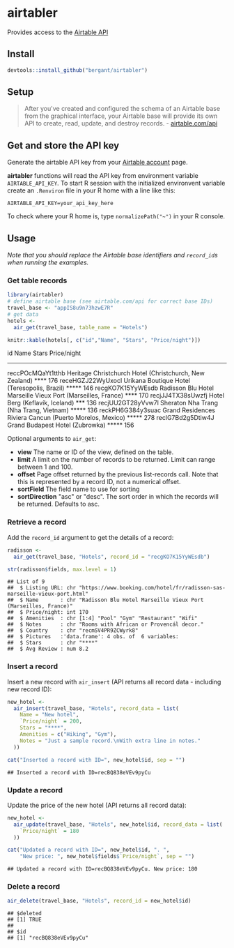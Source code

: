 # airtabler
Provides access to the [Airtable API](http://airtable.com/api)



## Install


```r
devtools::install_github("bergant/airtabler")
```

## Setup
> After you've created and configured the schema of an Airtable base from the
graphical interface, your Airtable base will provide its own API to create,
read, update, and destroy records. -  [airtable.com/api](http://airtable.com/api) 

## Get and store the API key
Generate the airtable API key from your [Airtable account](http://airtable.com/account) page.

__airtabler__ functions will read the API key from
  environment variable `AIRTABLE_API_KEY`. To start R session with the
  initialized environvent variable create an `.Renviron` file in your R home
  with a line like this:
  
`AIRTABLE_API_KEY=your_api_key_here`

To check where your R home is, type `normalizePath("~")` in your R console.

## Usage

_Note that you should replace the Airtable base identifiers and `record_id`s when running the examples._

### Get table records

```r
library(airtabler)
# define airtable base (see airtable.com/api for correct base IDs)
travel_base <- "appIS8u9n73hzwE7R"
# get data
hotels <- 
  air_get(travel_base, table_name = "Hotels")

knitr::kable(hotels[, c("id","Name", "Stars", "Price/night")])
```



id                  Name                                                           Stars    Price/night
------------------  -------------------------------------------------------------  ------  ------------
reccPOcMQaYt1tthb   Heritage Christchurch Hotel (Christchurch, New Zealand)        ****             176
receHGZJ22WyUxocl   Urikana Boutique Hotel (Teresopolis, Brazil)                   *****            146
recgKO7K15YyWEsdb   Radisson Blu Hotel Marseille Vieux Port (Marseilles, France)   ****             170
recjJJ4TX38sUwzfj   Hotel Berg (Keflavík, Iceland)                                 ***              136
recjUU2GT28yVvw7l   Sheraton Nha Trang (Nha Trang, Vietnam)                        *****            136
reckPH6G384y3suac   Grand Residences Riviera Cancun (Puerto Morelos, Mexico)       *****            278
reclG7Bd2g5Dtiw4J   Grand Budapest Hotel (Zubrowka)                                *****            156

Optional arguments to `air_get`:

* __view__ The name or ID of the view, defined on the table.
* __limit__ A limit on the number of records to be returned.
  Limit can range between 1 and 100.
* __offset__ Page offset returned by the previous list-records
  call. Note that this is represented by a record ID, not a numerical offset.
* __sortField__ The field name to use for sorting
* __sortDirection__ "asc" or "desc". The sort order in which the
  records will be returned. Defaults to asc.

### Retrieve a record
Add the `record_id` argument to get the details of a record:


```r
radisson <- 
  air_get(travel_base, "Hotels", record_id = "recgKO7K15YyWEsdb")

str(radisson$fields, max.level = 1)
```

```
## List of 9
##  $ Listing URL: chr "https://www.booking.com/hotel/fr/radisson-sas-marseille-vieux-port.html"
##  $ Name       : chr "Radisson Blu Hotel Marseille Vieux Port (Marseilles, France)"
##  $ Price/night: int 170
##  $ Amenities  : chr [1:4] "Pool" "Gym" "Restaurant" "Wifi"
##  $ Notes      : chr "Rooms with African or Provencál decor."
##  $ Country    : chr "recmSV4PR9ZCWyrk8"
##  $ Pictures   :'data.frame':	4 obs. of  6 variables:
##  $ Stars      : chr "****"
##  $ Avg Review : num 8.2
```

### Insert a record
Insert a new record with `air_insert` (API returns all record data - including new record ID):

```r
new_hotel <- 
  air_insert(travel_base, "Hotels", record_data = list(
    Name = "New hotel",
    `Price/night` = 200,
    Stars = "****",
    Amenities = c("Hiking", "Gym"),
    Notes = "Just a sample record.\nWith extra line in notes."
  ))

cat("Inserted a record with ID=", new_hotel$id, sep = "")
```

```
## Inserted a record with ID=recBQ838eVEv9pyCu
```


### Update a record
Update the price of the new hotel (API returns all record data):

```r
new_hotel <- 
  air_update(travel_base, "Hotels", new_hotel$id, record_data = list(
    `Price/night` = 180
  ))

cat("Updated a record with ID=", new_hotel$id, ". ", 
    "New price: ", new_hotel$fields$`Price/night`, sep = "")
```

```
## Updated a record with ID=recBQ838eVEv9pyCu. New price: 180
```

### Delete a record

```r
air_delete(travel_base, "Hotels", record_id = new_hotel$id)
```

```
## $deleted
## [1] TRUE
## 
## $id
## [1] "recBQ838eVEv9pyCu"
```



